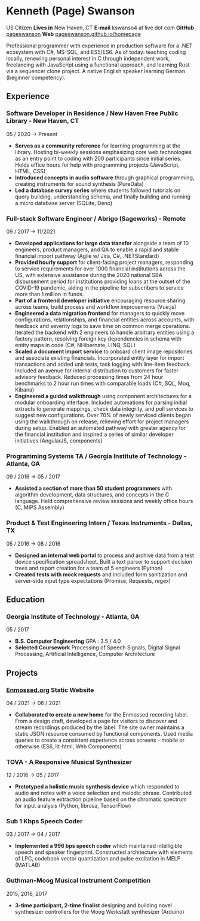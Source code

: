 # Kenneth (Page) Swanson
US Citizen
__Lives in__
New Haven, CT
__E-mail__
kswanso4 at live dot com
__GitHub__
[pageswanson](https://github.com/pageswanson)
__Web__
[pageswanson.github.io/homepage](https://pageswanson.github.io/homepage)

Professional programmer with experience in production software for a .NET ecosystem with C#, MS-SQL, and ES5/ES6. As of today: teaching coding locally, renewing personal interest in C through independent work, freelancing with JavaScript using a functional approach, and learning Rust via a sequencer clone project. A native English speaker learning German (beginner competency).

## Experience

### Software Developer in Residence / New Haven Free Public Library - New Haven, CT
<span>05 / 2020 → Present</span>

- __Serves as a community reference__ for learning programming at the library. Hosting bi-weekly sessions emphasizing core web technologies as an entry point to coding with 200 participants since initial series. Holds office hours for help with programming projects (JavaScript, HTML, CSS)
- __Introduced concepts in audio software__ through graphical programming, creating instruments for sound synthesis (PureData)
- __Led a database survey series__ where students followed tutorials on query building, understanding schema, and finally building and running a micro database server (SQLite, Deno)

### Full-stack Software Engineer / Abrigo (Sageworks) - Remote
<span>09 / 2017 → 11/2021</span>

- __Developed applications for large data transfer__ alongside a team of 10 engineers, product managers, and QA to enable a rapid and stable financial import pathway (Agile w/ Jira, C#, .NETStandard)
- __Provided hourly support__ for client-facing project managers, responding to service requirements for over 1000 financial institutions across the US, with extensive assistance during the 2020 national SBA disbursement period for institutions providing loans at the outset of the COVID-19 pandemic, aiding in the pipeline for subscribers to service more than 1 million in funds.
- __Part of a frontend developer initiative__ encouraging resource sharing across teams, build process and workflow improvements (Vue.js)
- __Engineered a data migration frontend__ for managers to quickly move configurations, relationships, and financial entities across accounts, with feedback and severity logs to save time on common merge operations. Iterated the backend with 2 engineers to handle arbitrary entities using a factory pattern, resolving foreign key dependencies in schema with entity maps in code (C#, NHibernate, LINQ, SQL)
- __Scaled a document import service__ to onboard client image repositories and associate existing financials. Incorporated entity layer for import transactions and added unit tests, task logging with line-item feedback. Included an avenue for internal distribution to customers for faster advisory feedback. Reduced processing times from 24 hour benchmarks to 2 hour run times with comparable loads (C#, SQL, Moq, Kibana)
- __Engineered a guided walkthrough__ using component architectures for a modular onboarding interface. Included automations for parsing initial extracts to generate mappings, check data integrity, and poll services to suggest new configurations. Over 70% of newly serviced clients began using the walkthrough on release, relieving effort for project managers during setup. Enabled an automated pathway with greater agency for the financial institution and inspired a series of similar developer initiatives (AngularJS, components)

### Programming Systems TA / Georgia Institute of Technology - Atlanta, GA
<span>09 / 2016 → 05 / 2017</span>

- __Assisted a section of more than 50 student programmers__ with algorithm development, data structures, and concepts in the C language. Held comprehensive review sessions and weekly office hours (C, MIPS Assembly)

### Product & Test Engineering Intern / Texas Instruments - Dallas, TX
<span>05 / 2016 → 08 / 2016</span>

- __Designed an internal web portal__ to process and archive data from a test device specification spreadsheet. Built a text parser to support decision trees and report creation for a team of 5 engineers (Python)
- __Created tests with mock requests__ and included form sanitization and server-side input type expectations (Promise, Requests, regex)

<!--
### Network Intern / Technology Services Organization at Georgia Institute of Technology - Atlanta, GA
<span>10 / 2014 → 05 / 2016</span>

- __Performed maintenance and patching__ on more than 40 Cisco switches for the College of Computing. Deployed hardware upgrades and assisted in expanding student compute resources
-->

## Education

### Georgia Institute of Technology - Atlanta, GA
<span>05 / 2017</span>

- __B.S. Computer Engineering__ GPA : 3.5 / 4.0
- __Selected Coursework__ Processing of Speech Signals, Digital Signal Processing, Artificial Intelligence, Computer Architecture

## Projects

### [Enmossed.org](enmossed.org) Static Website
<span>04 / 2021 → 06 / 2021</span>

- __Collaborated to create a new home__ for the Enmossed recording label. From a design draft, developed a page for visitors to discover and stream recordings produced by the label. The site owner maintains a static JSON resource consumed by functional components. Used media queries to create a consistent experience across screens - mobile or otherwise (ES6, lit-html, Web Components)

### TOVA - A Responsive Musical Synthesizer
<span>12 / 2016 → 05 / 2017</span>

- __Prototyped a holistic music synthesis device__ which responded to audio and notes with a voice selection and melodic phrase. Contributed an audio feature extraction pipeline based on the chromatic spectrum for input analysis (Python, librosa, TensorFlow)

### Sub 1 Kbps Speech Coder
<span>03 / 2017 → 04 / 2017</span>

- __Implemented a 996 bps speech coder__ which maintained intelligible speech and speaker fingerprint. Constructed architecture with elements of LPC, codebook vector quantization and pulse excitation in MELP (MATLAB)

<!--
### Eye Tracking with Biopotentials
<span>10 / 2016 → 12 / 2016</span>

- __Extended a virtual reality system__ to measure eye movements, combining the primary sensor with head tracking to translate user focus in VR. Helped with functional range to account for reading distribution across different users for improved calibration (Processing, Arduino)
-->

### Guthman-Moog Musical Instrument Competition
<span>2015, 2016, 2017</span>

- __3-time participant, 2-time finalist__ designing and building novel synthesizer controllers for the Moog Werkstatt synthesizer (Arduino)

